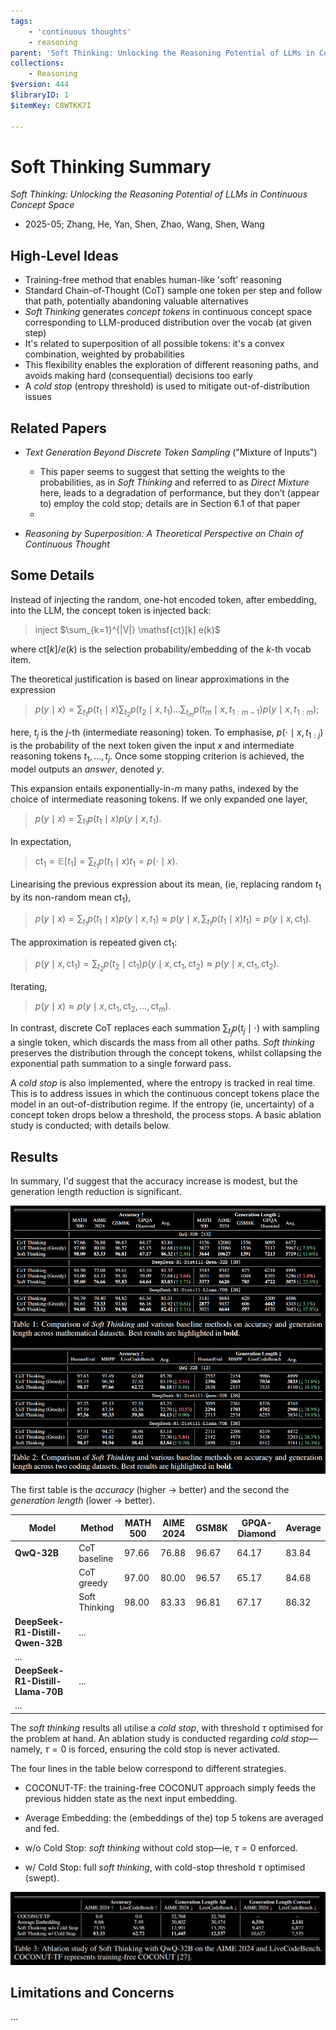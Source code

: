 ```yaml
---
tags:
    - 'continuous thoughts'
    - reasoning
parent: 'Soft Thinking: Unlocking the Reasoning Potential of LLMs in Continuous Concept Space'
collections:
    - Reasoning
$version: 444
$libraryID: 1
$itemKey: C8WTKK7I

---
```

# Soft Thinking Summary

*Soft Thinking: Unlocking the Reasoning Potential of LLMs in Continuous Concept Space*

*   2025-05; Zhang, He, Yan, Shen, Zhao, Wang, Shen, Wang

## High-Level Ideas

*   Training-free method that enables human-like 'soft' reasoning
*   Standard Chain-of-Thought (CoT) sample one token per step and follow that path, potentially abandoning valuable alternatives
*   *Soft Thinking* generates *concept tokens* in continuous concept space corresponding to LLM-produced distribution over the vocab (at given step)
*   It's related to superposition of all possible tokens: it's a convex combination, weighted by probabilities
*   This flexibility enables the exploration of different reasoning paths, and avoids making hard (consequential) decisions too early
*   A *cold stop* (entropy threshold) is used to mitigate out-of-distribution issues

## Related Papers

*   *Text Generation Beyond Discrete Token Sampling* ("Mixture of Inputs")

    *   This paper seems to suggest that setting the weights to the probabilities, as in *Soft Thinking* and referred to as *Direct Mixture* here, leads to a degradation of performance, but they don’t (appear to) employ the cold stop; details are in Section 6.1 of that paper
    *

*   *Reasoning by Superposition: A Theoretical Perspective on Chain of Continuous Thought*

## Some Details

Instead of injecting the random, one-hot encoded token, after embedding, into the LLM, the concept token is injected back:

> inject $\sum_{k=1}^{|V|} \mathsf{ct}[k] e(k)$

where $\mathsf{ct}[k]$/$e(k)$ is the selection probability/embedding of the $k$-th vocab item.

The theoretical justification is based on linear approximations in the expression

> $p(y \mid x) = \sum_{t_1} p(t_1 \mid x) \sum_{t_2} p(t_2 \mid x, t_1) ... \sum_{t_m} p(t_m \mid x, t_{1:m-1}) p(y \mid x, t_{1:m})$;

here, $t_j$ is the $j$-th (intermediate reasoning) token. To emphasise, $p(\cdot \mid x, t_{1:j})$ is the probability of the next token given the input $x$ and intermediate reasoning tokens $t_1, ..., t_j$. Once some stopping criterion is achieved, the model outputs an *answer*, denoted $y$.

This expansion entails exponentially-in-$m$ many paths, indexed by the choice of intermediate reasoning tokens. If we only expanded one layer,

> $p(y \mid x) = \sum_{t_1} p(t_1 \mid x) p(y \mid x, t_1)$.

In expectation,

> $\mathsf{ct}_1 = \mathbb E[t_1] = \sum_{t_1} p(t_1 \mid x) t_1 = p(\cdot \mid x)$.

Linearising the previous expression about its mean, (ie, replacing random $t_1$ by its non-random mean $\mathsf{ct}_1$),

> $p(y \mid x) = \sum_{t_1} p(t_1 \mid x) p(y \mid x, t_1) \approx p(y \mid x, \sum_{t_1} p(t_1 \mid x) t_1) = p(y \mid x, \mathsf{ct}_1)$.

The approximation is repeated given $\mathsf{ct}_1$:

> $p(y \mid x, \mathsf{ct}_1) = \sum_{t_2} p(t_2 \mid \mathsf{ct}_1) p(y \mid x, \mathsf{ct}_1, \mathsf{ct}_2) \approx p(y \mid x, \mathsf{ct}_1, \mathsf{ct}_2)$.

Iterating,

> $p(y \mid x) \approx p(y \mid x, \mathsf{ct}_1, \mathsf{ct}_2, ..., \mathsf{ct}_m)$.

In contrast, discrete CoT replaces each summation $\sum_{t_j} p(t_j \mid \cdot)$ with sampling a single token, which discards the mass from all other paths. *Soft thinking* preserves the distribution through the concept tokens, whilst collapsing the exponential path summation to a single forward pass.

A *cold stop* is also implemented, where the entropy is tracked in real time. This is to address issues in which the continuous concept tokens place the model in an out-of-distribution regime. If the entropy (ie, uncertainty) of a concept token drops below a threshold, the process stops. A basic ablation study is conducted; with details below.

## Results

In summary, I'd suggest that the accuracy increase is modest, but the generation length reduction is significant.

![\<img alt="Table of results" data-attachment-key="TXT5PX7V" width="859" height="731" src="attachments/TXT5PX7V.png" ztype="zimage"> | 859](attachments/TXT5PX7V.png)

The first table is the *accuracy* (higher → better) and the second the *generation length* (lower → better).

| Model                             | Method        | MATH 500 | AIME 2024 | GSM8K | GPQA-Diamond | Average |
| --------------------------------- | ------------- | -------- | --------- | ----- | ------------ | ------- |
| **QwQ-32B**                       | CoT baseline  | 97.66    | 76.88     | 96.67 | 64.17        | 83.84   |
|                                   | CoT greedy    | 97.00    | 80.00     | 96.57 | 65.17        | 84.68   |
|                                   | Soft Thinking | 98.00    | 83.33     | 96.81 | 67.17        | 86.32   |
| **DeepSeek-R1-Distill-Qwen-32B**  | ...           |          |           |       |              |         |
| ...                               |               |          |           |       |              |         |
| **DeepSeek-R1-Distill-Llama-70B** | ...           |          |           |       |              |         |
| ...                               |               |          |           |       |              |         |


The *soft thinking* results all utilise a *cold stop*, with threshold $\tau$ optimised for the problem at hand. An ablation study is conducted regarding *cold stop*—namely, $\tau = 0$ is forced, ensuring the cold stop is never activated.

The four lines in the table below correspond to different strategies.

*   COCONUT-TF: the training-free COCONUT approach simply feeds the previous hidden state as the next input embedding.

*   Average Embedding: the (embeddings of the) top 5 tokens are averaged and fed.

*   w/o Cold Stop: *soft thinking* without cold stop—ie,  $\tau = 0$  enforced.

*   w/ Cold Stop: full *soft thinking*, with cold-stop threshold  $\tau$  optimised (swept).

![\<img alt="Ablation study" data-attachment-key="IVA9NW7K" width="1123" height="260" src="attachments/IVA9NW7K.png" ztype="zimage"> | 1123](attachments/IVA9NW7K.png)

## Limitations and Concerns

...
